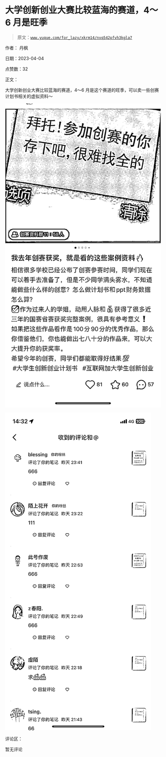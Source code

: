 # 大学创新创业大赛比较蓝海的赛道，4～6 月是旺季

> 原文：[`www.yuque.com/for_lazy/xkrm14/nvq542pfvh3kgla7`](https://www.yuque.com/for_lazy/xkrm14/nvq542pfvh3kgla7)

作者： 丹枫

日期：2023-04-04

点赞数：32

正文：

大学创新创业大赛比较蓝海的赛道，4～6 月是这个赛道的旺季，可以卖一些创赛计划书相关的虚拟资料～

![](img/f696ecba4dd92b34869da1e35abb45cb.png)

![](img/c6f47e337c9a5ef6b3df8ab079808bd1.png)

评论区：

暂无评论

